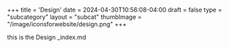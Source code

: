 +++
title = 'Design'
date = 2024-04-30T10:56:08-04:00
draft = false
type = "subcategory"
layout = "subcat"
thumbImage = "/image/iconsforwebsite/design.png"
+++

this is the Design _index.md